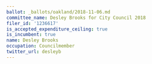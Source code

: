 ```yaml
---
ballot: _ballots/oakland/2018-11-06.md
committee_name: Desley Brooks for City Council 2018
filer_id: '1236617'
is_accepted_expenditure_ceiling: true
is_incumbent: true
name: Desley Brooks
occupation: Councilmember
twitter_url: desleyb
---
```

